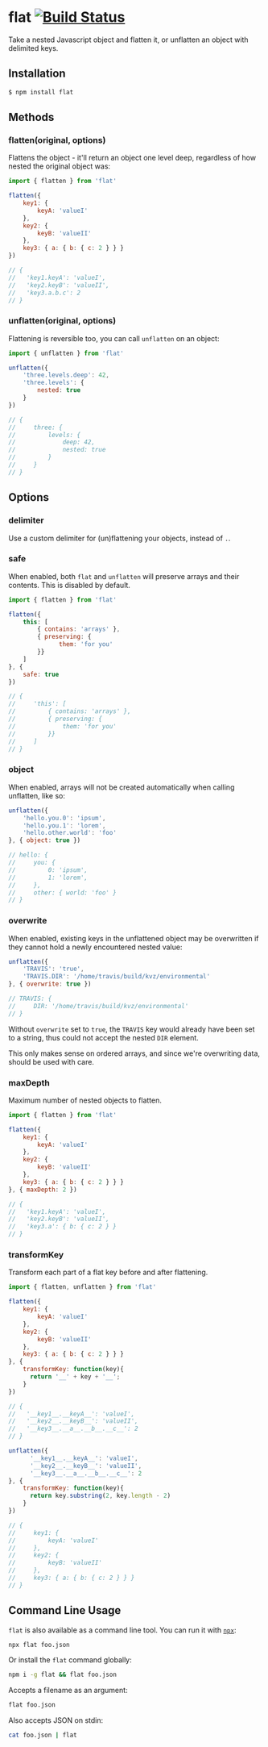 # flat [![Build Status](https://github.com/hughsk/flat/actions/workflows/main.yml/badge.svg)](https://github.com/hughsk/flat/actions/workflows/main.yml)

Take a nested Javascript object and flatten it, or unflatten an object with
delimited keys.

## Installation

``` bash
$ npm install flat
```

## Methods

### flatten(original, options)

Flattens the object - it'll return an object one level deep, regardless of how
nested the original object was:

``` javascript
import { flatten } from 'flat'

flatten({
    key1: {
        keyA: 'valueI'
    },
    key2: {
        keyB: 'valueII'
    },
    key3: { a: { b: { c: 2 } } }
})

// {
//   'key1.keyA': 'valueI',
//   'key2.keyB': 'valueII',
//   'key3.a.b.c': 2
// }
```

### unflatten(original, options)

Flattening is reversible too, you can call `unflatten` on an object:

``` javascript
import { unflatten } from 'flat'

unflatten({
    'three.levels.deep': 42,
    'three.levels': {
        nested: true
    }
})

// {
//     three: {
//         levels: {
//             deep: 42,
//             nested: true
//         }
//     }
// }
```

## Options

### delimiter

Use a custom delimiter for (un)flattening your objects, instead of `.`.

### safe

When enabled, both `flat` and `unflatten` will preserve arrays and their
contents. This is disabled by default.

``` javascript
import { flatten } from 'flat'

flatten({
    this: [
        { contains: 'arrays' },
        { preserving: {
              them: 'for you'
        }}
    ]
}, {
    safe: true
})

// {
//     'this': [
//         { contains: 'arrays' },
//         { preserving: {
//             them: 'for you'
//         }}
//     ]
// }
```

### object

When enabled, arrays will not be created automatically when calling unflatten, like so:

``` javascript
unflatten({
    'hello.you.0': 'ipsum',
    'hello.you.1': 'lorem',
    'hello.other.world': 'foo'
}, { object: true })

// hello: {
//     you: {
//         0: 'ipsum',
//         1: 'lorem',
//     },
//     other: { world: 'foo' }
// }
```

### overwrite

When enabled, existing keys in the unflattened object may be overwritten if they cannot hold a newly encountered nested value:

```javascript
unflatten({
    'TRAVIS': 'true',
    'TRAVIS.DIR': '/home/travis/build/kvz/environmental'
}, { overwrite: true })

// TRAVIS: {
//     DIR: '/home/travis/build/kvz/environmental'
// }
```

Without `overwrite` set to `true`, the `TRAVIS` key would already have been set to a string, thus could not accept the nested `DIR` element.

This only makes sense on ordered arrays, and since we're overwriting data, should be used with care.


### maxDepth

Maximum number of nested objects to flatten.

``` javascript
import { flatten } from 'flat'

flatten({
    key1: {
        keyA: 'valueI'
    },
    key2: {
        keyB: 'valueII'
    },
    key3: { a: { b: { c: 2 } } }
}, { maxDepth: 2 })

// {
//   'key1.keyA': 'valueI',
//   'key2.keyB': 'valueII',
//   'key3.a': { b: { c: 2 } }
// }
```

### transformKey

Transform each part of a flat key before and after flattening.

```javascript
import { flatten, unflatten } from 'flat'

flatten({
    key1: {
        keyA: 'valueI'
    },
    key2: {
        keyB: 'valueII'
    },
    key3: { a: { b: { c: 2 } } }
}, {
    transformKey: function(key){
      return '__' + key + '__';
    }
})

// {
//   '__key1__.__keyA__': 'valueI',
//   '__key2__.__keyB__': 'valueII',
//   '__key3__.__a__.__b__.__c__': 2
// }

unflatten({
      '__key1__.__keyA__': 'valueI',
      '__key2__.__keyB__': 'valueII',
      '__key3__.__a__.__b__.__c__': 2
}, {
    transformKey: function(key){
      return key.substring(2, key.length - 2)
    }
})

// {
//     key1: {
//         keyA: 'valueI'
//     },
//     key2: {
//         keyB: 'valueII'
//     },
//     key3: { a: { b: { c: 2 } } }
// }
```

## Command Line Usage

`flat` is also available as a command line tool. You can run it with [`npx`](https://docs.npmjs.com/cli/v8/commands/npx):

```sh
npx flat foo.json
```

Or install the `flat` command globally:
 
```sh
npm i -g flat && flat foo.json
```

Accepts a filename as an argument:

```sh
flat foo.json
```

Also accepts JSON on stdin:

```sh
cat foo.json | flat
```
